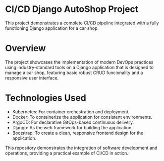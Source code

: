 # CI/CD Django AutoShop Project

This project demonstrates a complete CI/CD pipeline integrated with a fully functioning Django application for a car shop.

# Overview

The project showcases the implementation of modern DevOps practices using industry-standard tools on a Django application that is designed to manage a car shop, featuring basic robust CRUD funcionality and a responsive user interface. 

# Technologies Used
- Kubernetes: For container orchestration and deployment.
- Docker: To containerize the application for consistent environments.
- ArgoCD: For declarative GitOps-based continuous delivery.
- Django: As the web framework for building the application.
- Bootstrap: To create a clean, responsive frontend design for the application.

This repository demonstrates the integration of software development and operations, providing a practical example of CI/CD in action.

